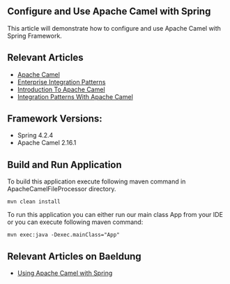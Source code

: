 
<b><h2>Configure and Use Apache Camel with Spring</h2></b>

This article will demonstrate how to configure and use Apache Camel with Spring Framework.

<b><h2>Relevant Articles</h2></b>

<ul>
  <li><a href="http://camel.apache.org/">Apache Camel</a></li>
  <li><a href="http://www.enterpriseintegrationpatterns.com/patterns/messaging/toc.html">Enterprise Integration Patterns</a></li>
  <li><a href="http://www.baeldung.com/apache-camel-intro">Introduction To Apache Camel</a></li>
  <li><a href="http://www.baeldung.com/camel-integration-patterns">Integration Patterns With Apache Camel</a></li>
</ul>

<b><h2>Framework Versions:</h2></b>

<ul>
  <li>Spring 4.2.4</li>
  <li>Apache Camel 2.16.1</li>
</ul>

<b><h2>Build and Run Application</h2></b>

To build this application execute following maven command in ApacheCamelFileProcessor directory.

<code>mvn clean install</code>

To run this application you can either run our main class App from your IDE or you can execute following maven command:

<code>mvn exec:java -Dexec.mainClass="App"</code>

<b><h2>Relevant Articles on Baeldung</h2></b>
<ul>
  <li><a href="http://www.baeldung.com/spring-apache-camel-tutorial">Using Apache Camel with Spring</a></li>
</ul>
